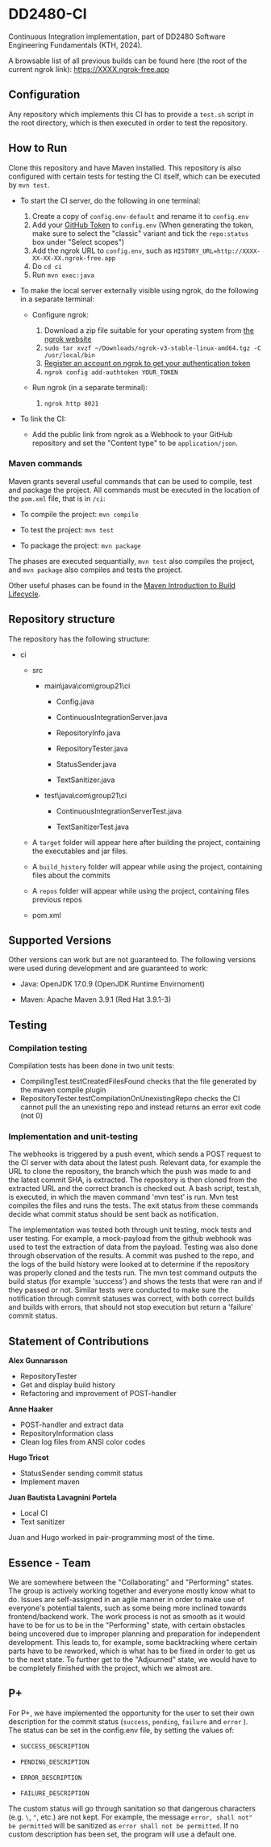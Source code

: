 # DD2480-CI

Continuous Integration implementation, part of DD2480 Software Engineering Fundamentals (KTH, 2024).

A browsable list of all previous builds can be found here (the root of the current ngrok link): https://XXXX.ngrok-free.app

## Configuration

Any repository which implements this CI has to provide a `test.sh` script in the root directory, which is then executed in order to test the repository.

## How to Run

Clone this repository and have Maven installed. This repository is also configured with certain tests for testing the CI itself, which can be executed by `mvn test`.

- To start the CI server, do the following in one terminal:
  
  1. Create a copy of `config.env-default` and rename it to `config.env`
  2. Add your [GitHub Token](https://github.com/settings/tokens) to `config.env` (When generating the token, make sure to select the "classic" variant and tick the `repo:status` box under "Select scopes")
  3. Add the ngrok URL to `config.env`, such as `HISTORY_URL=http://XXXX-XX-XX-XX.ngrok-free.app`
  4. Do `cd ci`
  5. Run `mvn exec:java`

- To make the local server externally visible using ngrok, do the following in a separate terminal:
  
  - Configure ngrok:
    
    1. Download a zip file suitable for your operating system from [the ngrok website](https://ngrok.com/download)
    2. `sudo tar xvzf ~/Downloads/ngrok-v3-stable-linux-amd64.tgz -C /usr/local/bin`
    3. [Register an account on ngrok to get your authentication token](https://dashboard.ngrok.com/get-started/your-authtoken)
    4. `ngrok config add-authtoken YOUR_TOKEN`
  
  - Run ngrok (in a separate terminal):
    
    1. `ngrok http 8021`

- To link the CI:
  
  - Add the public link from ngrok as a Webhook to your GitHub repository and set the "Content type" to be `application/json`.

### Maven commands

Maven grants several useful commands that can be used to compile, test and package the project. All commands must be executed in the location of the `pom.xml` file, that is in `/ci`:

- To compile the project: `mvn compile`

- To test the project: `mvn test`

- To package the project: `mvn package`

The phases are executed sequantially, `mvn test` also compiles the project, and `mvn package` also compiles and tests the project.

Other useful phases can be found in the [Maven Introduction to Build Lifecycle](https://maven.apache.org/guides/introduction/introduction-to-the-lifecycle.html).

## Repository structure

The repository has the following structure:

- ci
  
  - src
    
    - main\java\com\group21\ci
      
      - Config.java
      
      - ContinuousIntegrationServer.java
      
      - RepositoryInfo.java
      
      - RepositoryTester.java
      
      - StatusSender.java
      
      - TextSanitizer.java
    
    - test\java\com\group21\ci
      
      - ContinuousIntegrationServerTest.java
      
      - TextSanitizerTest.java
  
  - A `target` folder will appear here after building the project, containing the executables and jar files.
  
  - A `build_history` folder will appear while using the project, containing files about the commits
  
  - A `repos` folder will appear while using the project, containing files previous repos
  
  - pom.xml

## Supported Versions

Other versions can work but are not guaranteed to. The following versions were used during development and are guaranteed to work:

- Java: OpenJDK 17.0.9 (OpenJDK Runtime Envirnoment)

- Maven: Apache Maven 3.9.1 (Red Hat 3.9.1-3)

## Testing

### Compilation testing

Compilation tests has been done in two unit tests:

- CompilingTest.testCreatedFilesFound checks that the file generated by the maven compile plugin
- RepositoryTester.testCompilationOnUnexistingRepo checks the CI cannot pull the an unexisting repo and instead returns an error exit code (not 0)

### Implementation and unit-testing

The webhooks is triggered by a push event, which sends a POST request to the CI server with data about the latest push. Relevant data, for example the URL to clone the repository, the branch which the push was made to and the latest commit SHA, is extracted. The repository is then cloned from the extracted URL and the correct branch is checked out. A bash script, test.sh, is executed, in which the maven command 'mvn test' is run. Mvn test compiles the files and runs the tests. The exit status from these commands decide what commit status should be sent back as notification.

The implementation was tested both through unit testing, mock tests and user testing. For example, a mock-payload from the github webhook was used to test the extraction of data from the payload. Testing was also done through observation of the results. A commit was pushed to the repo, and the logs of the build history were looked at to determine if the repository was properly cloned and the tests run. The mvn test command outputs the build status (for example 'success') and shows the tests that were ran and if they passed or not. Similar tests were conducted to make sure the notification through commit statuses was correct, with both correct builds and builds with errors, that should not stop execution but return a 'failure' commit status.

## Statement of Contributions

**Alex Gunnarsson**

- RepositoryTester
- Get and display build history
- Refactoring and improvement of POST-handler

**Anne Haaker**

- POST-handler and extract data
- RepositoryInformation class
- Clean log files from ANSI color codes

**Hugo Tricot**

- StatusSender sending commit status
- Implement maven

**Juan Bautista Lavagnini Portela**

- Local CI
- Text sanitizer

Juan and Hugo worked in pair-programming most of the time.

## Essence - Team

We are somewhere between the "Collaborating" and "Performing" states. The group is actively working together and everyone mostly know what to do. Issues are self-assigned in an agile manner in order to make use of everyone's potential talents, such as some being more inclined towards frontend/backend work. The work process is not as smooth as it would have to be for us to be in the "Performing" state, with certain obstacles being uncovered due to improper planning and preparation for independent development. This leads to, for example, some backtracking where certain parts have to be reworked, which is what has to be fixed in order to get us to the next state. To further get to the "Adjourned" state, we would have to be completely finished with the project, which we almost are.

## P+

For P+, we have implemented the opportunity for the user to set their own description for the commit status (`success`, `pending`, `failure` and `error` ). The status can be set in the config.env file, by setting the values of:

- `SUCCESS_DESCRIPTION`

- `PENDING_DESCRIPTION`

- `ERROR_DESCRIPTION`

- `FAILURE_DESCRIPTION`

The custom status will go through sanitation so that dangerous characters (e.g. `\`, `"`, etc.) are not kept. For example, the message `error, shall not" be permitted` will be sanitized as `error shall not be permitted`. If no custom description has been set, the program will use a default one.
